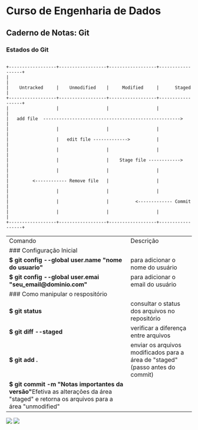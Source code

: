 # Curso de Engenharia de Dados

## Caderno de Notas: Git

### Estados do Git
<code>
+------------------+------------------+------------------+------------------+
|                                                                           |
|    Untracked     |    Unmodified    |     Modified     |      Staged      |
+------------------+------------------+------------------+------------------+
|                  |                  |                  |                  |
|   add file  ---------------------------------------------------->         |
|                  |                  |                  |                  |
|                  |   edit file ------------->          |                  |
|                  |                  |                  |                  |
|                  |                  |    Stage file ------------>         |
|                  |                  |                  |                  |
|         <------------ Remove file   |                  |                  |
|                  |                  |                  |                  |
|                  |                  |          <------------- Commit      |
|                  |                  |                  |                  |
+------------------+------------------+------------------+------------------+
</code>

<table>
<tr><td>Comando</td><td>Descrição</td></tr>
<tr><td colspan="2">### Configuração Inicial</td></tr>
<tr><td><b><b>$ git config --global user.name "nome do usuario"</b></td><td>para adicionar o nome do usuário</td></tr>
<tr><td><b><b>$ git config --global user.emai "seu_email@dominio.com"</b></td><td>para adicionar o email do usuário</td></tr>
<tr><td colspan="2">### Como manipular o respositório</td></tr>
<tr><td><b>$ git status</b></td><td>consultar o status dos arquivos no repositório</td></tr>
<tr><td><b>$ git diff --staged</b></td><td>verificar a diferença entre arquivos</td></tr>
<tr><td><b>$ git add .</b></td><td>enviar os arquivos modificados para a área de "staged" (passo antes do commit)</td></tr>
<tr><td><b>$ git commit -m "Notas importantes da versão"</b>Efetiva as alterações da área "staged" e retorna os arquivos para a área "unmodified"</td></tr>
</table>

<div>
<a href="https://instagram.com/rbt.freitas" target="_blank"><img loading="lazy" src="https://img.shields.io/badge/-Instagram-%23E4405F?style=for-the-badge&logo=instagram&logoColor=white" target="_blank"></a>
<a href="https://www.linkedin.com/in/rbt-freitas" target="_blank"><img loading="lazy" src="https://img.shields.io/badge/-LinkedIn-%230077B5?style=for-the-badge&logo=linkedin&logoColor=white" target="_blank"></a>   
</div>

